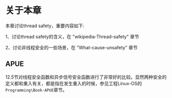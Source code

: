 # 关于本章

本章讨论thread safety，重要内容如下: 

1、讨论thread safety的含义，在 "wikipedia-Thread-safety" 章节

2、讨论非线程安全的一些场景，在 "What-cause-unsafety" 章节



## APUE

12.5节对线程安全函数和异步信号安全函数进行了非常好的比较。显然两种安全的定义都和重入有关，都是指在发生重入的时候，参见工程Linux-OS的`Programming\Book-APUE`章节。


